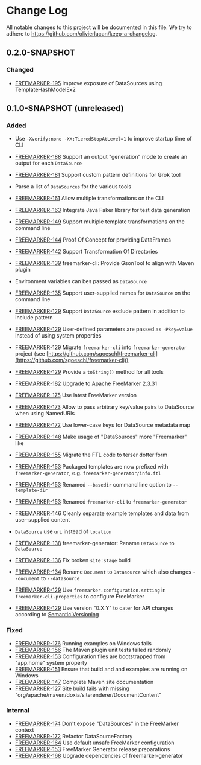 # Change Log

All notable changes to this project will be documented in this file. We try to adhere to https://github.com/olivierlacan/keep-a-changelog.

## 0.2.0-SNAPSHOT

### Changed
* [FREEMARKER-195] Improve exposure of DataSources using TemplateHashModelEx2

## 0.1.0-SNAPSHOT (unreleased)

### Added
* Use `-Xverify:none -XX:TieredStopAtLevel=1` to improve startup time of CLI
* [FREEMARKER-188] Support an output "generation" mode to create an output for each `DataSource`
* [FREEMARKER-181] Support custom pattern definitions for Grok tool
* Parse a list of `DataSources` for the various tools
* [FREEMARKER-161] Allow multiple transformations on the CLI
* [FREEMARKER-163] Integrate Java Faker library for test data generation
* [FREEMARKER-149] Support multiple template transformations on the command line
* [FREEMARKER-144] Proof Of Concept for providing DataFrames
* [FREEMARKER-142] Support Transformation Of Directories
* [FREEMARKER-139] freemarker-cli: Provide GsonTool to align with Maven plugin
* Environment variables can bes passed as `DataSource`
* [FREEMARKER-135] Support user-supplied names for `DataSource` on the command line
* [FREEMARKER-129] Support `DataSource` exclude pattern in addition to include pattern
* [FREEMARKER-129] User-defined parameters are passed as `-Pkey=value` instead of using system properties
* [FREEMARKER-129] Migrate `freemarker-cli` into `freemarker-generator` project (see [https://github.com/sgoeschl/freemarker-cli](https://github.com/sgoeschl/freemarker-cli))
* [FREEMARKER-129] Provide a `toString()` method for all tools

* [FREEMARKER-182] Upgrade to Apache FreeMarker 2.3.31
* [FREEMARKER-175] Use latest FreeMarker version
* [FREEMARKER-173] Allow to pass arbitrary key/value pairs to DataSource when using NamedURIs
* [FREEMARKER-172] Use lower-case keys for DataSource metadata map
* [FREEMARKER-148] Make usage of "DataSources" more "Freemarker" like
* [FREEMARKER-155] Migrate the FTL code to terser dotter form
* [FREEMARKER-153] Packaged templates are now prefixed with `freemarker-generator`, e.g. `freemarker-generator/info.ftl`
* [FREEMARKER-153] Renamed `--basedir` command line option to `--template-dir`
* [FREEMARKER-153] Renamed `freemarker-cli` to `freemarker-generator`
* [FREEMARKER-146] Cleanly separate example templates and data from user-supplied content
* `DataSource` use `uri` instead of `location`
* [FREEMARKER-138] freemarker-generator: Rename `Datasource` to `DataSource`
* [FREEMARKER-136] Fix broken `site:stage` build
* [FREEMARKER-134] Rename `Document` to `Datasource` which also changes `--document` to `--datasource`
* [FREEMARKER-129] Use `freemarker.configuration.setting` in `freemarker-cli.properties` to configure FreeMarker
* [FREEMARKER-129] Use version "0.X.Y" to cater for API changes according to [Semantic Versioning](https://semver.org)

### Fixed
* [FREEMARKER-176] Running examples on Windows fails
* [FREEMARKER-156] The Maven plugin unit tests failed randomly
* [FREEMARKER-153] Configuration files are bootstrapped from "app.home" system property 
* [FREEMARKER-151] Ensure that build and and examples are running on Windows
* [FREEMARKER-147] Complete Maven site documentation
* [FREEMARKER-127] Site build fails with missing "org/apache/maven/doxia/siterenderer/DocumentContent"

### Internal
* [FREEMARKER-174] Don't expose "DataSources" in the FreeMarker context
* [FREEMARKER-172] Refactor DataSourceFactory
* [FREEMARKER-164] Use default unsafe FreeMarker configuration
* [FREEMARKER-153] FreeMarker Generator release preparations
* [FREEMARKER-168] Upgrade dependencies of freemarker-generator

[FREEMARKER-127]: https://issues.apache.org/jira/browse/FREEMARKER-127
[FREEMARKER-128]: https://issues.apache.org/jira/browse/FREEMARKER-128
[FREEMARKER-129]: https://issues.apache.org/jira/browse/FREEMARKER-129
[FREEMARKER-134]: https://issues.apache.org/jira/browse/FREEMARKER-134
[FREEMARKER-135]: https://issues.apache.org/jira/browse/FREEMARKER-135
[FREEMARKER-136]: https://issues.apache.org/jira/browse/FREEMARKER-136
[FREEMARKER-138]: https://issues.apache.org/jira/browse/FREEMARKER-138
[FREEMARKER-139]: https://issues.apache.org/jira/browse/FREEMARKER-139
[FREEMARKER-142]: https://issues.apache.org/jira/browse/FREEMARKER-142
[FREEMARKER-144]: https://issues.apache.org/jira/browse/FREEMARKER-144
[FREEMARKER-146]: https://issues.apache.org/jira/browse/FREEMARKER-146
[FREEMARKER-147]: https://issues.apache.org/jira/browse/FREEMARKER-147
[FREEMARKER-148]: https://issues.apache.org/jira/browse/FREEMARKER-148
[FREEMARKER-149]: https://issues.apache.org/jira/browse/FREEMARKER-149
[FREEMARKER-151]: https://issues.apache.org/jira/browse/FREEMARKER-151
[FREEMARKER-153]: https://issues.apache.org/jira/browse/FREEMARKER-153
[FREEMARKER-155]: https://issues.apache.org/jira/browse/FREEMARKER-155
[FREEMARKER-156]: https://issues.apache.org/jira/browse/FREEMARKER-156
[FREEMARKER-161]: https://issues.apache.org/jira/browse/FREEMARKER-161
[FREEMARKER-163]: https://issues.apache.org/jira/browse/FREEMARKER-163
[FREEMARKER-164]: https://issues.apache.org/jira/browse/FREEMARKER-164
[FREEMARKER-168]: https://issues.apache.org/jira/browse/FREEMARKER-168
[FREEMARKER-172]: https://issues.apache.org/jira/browse/FREEMARKER-172
[FREEMARKER-173]: https://issues.apache.org/jira/browse/FREEMARKER-173
[FREEMARKER-174]: https://issues.apache.org/jira/browse/FREEMARKER-174
[FREEMARKER-175]: https://issues.apache.org/jira/browse/FREEMARKER-175
[FREEMARKER-176]: https://issues.apache.org/jira/browse/FREEMARKER-176
[FREEMARKER-181]: https://issues.apache.org/jira/browse/FREEMARKER-181
[FREEMARKER-182]: https://issues.apache.org/jira/browse/FREEMARKER-182
[FREEMARKER-188]: https://issues.apache.org/jira/browse/FREEMARKER-188
[FREEMARKER-195]: https://issues.apache.org/jira/browse/FREEMARKER-195

